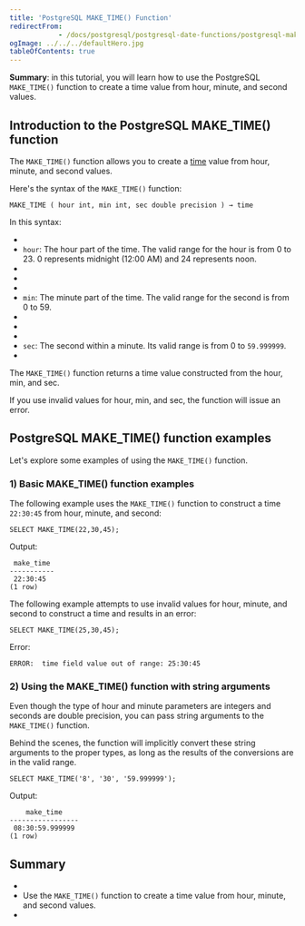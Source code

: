```yaml
---
title: 'PostgreSQL MAKE_TIME() Function'
redirectFrom: 
            - /docs/postgresql/postgresql-date-functions/postgresql-make_time/
ogImage: ../../../defaultHero.jpg
tableOfContents: true
---
```



**Summary**: in this tutorial, you will learn how to use the PostgreSQL `MAKE_TIME()` function to create a time value from hour, minute, and second values.





## Introduction to the PostgreSQL MAKE_TIME() function





The `MAKE_TIME()` function allows you to create a [time](/docs/postgresql/postgresql-time) value from hour, minute, and second values.





Here's the syntax of the `MAKE_TIME()` function:





```
MAKE_TIME ( hour int, min int, sec double precision ) → time
```





In this syntax:





- 
- `hour`: The hour part of the time. The valid range for the hour is from 0 to 23. 0 represents midnight (12:00 AM) and 24 represents noon.
- 
-
- 
- `min`: The minute part of the time. The valid range for the second is from 0 to 59.
- 
-
- 
- `sec`: The second within a minute. Its valid range is from 0 to `59.999999`.
- 





The `MAKE_TIME()` function returns a time value constructed from the hour, min, and sec.





If you use invalid values for hour, min, and sec, the function will issue an error.





## PostgreSQL MAKE_TIME() function examples





Let's explore some examples of using the `MAKE_TIME()` function.





### 1) Basic MAKE_TIME() function examples





The following example uses the `MAKE_TIME()` function to construct a time `22:30:45` from hour, minute, and second:





```
SELECT MAKE_TIME(22,30,45);
```





Output:





```
 make_time
-----------
 22:30:45
(1 row)
```





The following example attempts to use invalid values for hour, minute, and second to construct a time and results in an error:





```
SELECT MAKE_TIME(25,30,45);
```





Error:





```
ERROR:  time field value out of range: 25:30:45
```





### 2) Using the MAKE_TIME() function with string arguments





Even though the type of hour and minute parameters are integers and seconds are double precision, you can pass string arguments to the `MAKE_TIME()` function.





Behind the scenes, the function will implicitly convert these string arguments to the proper types, as long as the results of the conversions are in the valid range.





```
SELECT MAKE_TIME('8', '30', '59.999999');
```





Output:





```
    make_time
-----------------
 08:30:59.999999
(1 row)
```





## Summary





- 
- Use the `MAKE_TIME()` function to create a time value from hour, minute, and second values.
- 


